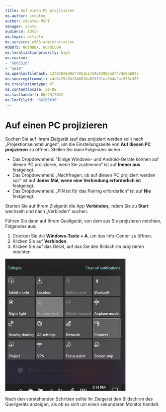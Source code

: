 ```yaml
---
title: Auf einen PC projizieren
ms.author: cmcatee
author: cmcatee-MSFT
manager: scotv
audience: Admin
ms.topic: article
ms.service: o365-administration
ROBOTS: NOINDEX, NOFOLLOW
ms.localizationpriority: high
ms.custom:
- "9001520"
- "5610"
ms.openlocfilehash: 12f03029d9d77061b17d4d03907adf47de9bb045
ms.sourcegitcommit: c4e8c29a94f840816a023131ea7b4a2bf876c305
ms.translationtype: HT
ms.contentlocale: de-DE
ms.lasthandoff: 06/29/2022
ms.locfileid: "66265636"
---
```

# <a name="project-to-a-pc"></a>Auf einen PC projizieren

Suchen Sie auf Ihrem Zielgerät (auf das projiziert werden soll) nach „Projektionseinstellungen“, um die Einstellungsseite von **Auf diesen PC projizieren** zu öffnen. Stellen Sie dann Folgendes sicher:
- Das Dropdownmenü "Einige Windows- und Android-Geräte können auf diesen PC projizieren, wenn Sie zustimmen“ ist auf **Immer aus** festgelegt.
- Das Dropdownmenü „Nachfragen, ob auf diesen PC projiziert werden soll“ ist auf **Jedes Mal, wenn eine Verbindung erforderlich ist** festgelegt.
- Das Dropdownmenü „PIN ist für das Pairing erforderlich“ ist auf **Nie** festgelegt.

Starten Sie auf Ihrem Zielgerät die App **Verbinden**, indem Sie zu **Start** wechseln und nach „Verbinden“ suchen.

Führen Sie dann auf Ihrem Quellgerät, von dem aus Sie projizieren möchten, Folgendes aus:

1. Drücken Sie die **Windows-Taste + A**, um das Info-Center zu öffnen.
2. Klicken Sie auf **Verbinden**.
3. Klicken Sie auf das Gerät, auf das Sie den Bildschirm projizieren möchten.

![Auf einen PC projizieren](media/project-to-a-pc.png)

Nach den vorstehenden Schritten sollte Ihr Zielgerät den Bildschirm des Quellgeräts anzeigen, als ob es sich um einen sekundären Monitor handelt.
